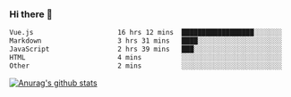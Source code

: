 ### Hi there 👋



<!--
**webB1an/webB1an** is a ✨ _special_ ✨ repository because its `README.md` (this file) appears on your GitHub profile.

Here are some ideas to get you started:

- 🔭 I’m currently working on ...
- 🌱 I’m currently learning ...
- 👯 I’m looking to collaborate on ...
- 🤔 I’m looking for help with ...
- 💬 Ask me about ...
- 📫 How to reach me: ...
- 😄 Pronouns: ...
- ⚡ Fun fact: ...
-->

<!--START_SECTION:waka-->

```txt
Vue.js                     16 hrs 12 mins  ██████████████████░░░░░░░   71.94 %
Markdown                   3 hrs 31 mins   ████░░░░░░░░░░░░░░░░░░░░░   15.67 %
JavaScript                 2 hrs 39 mins   ███░░░░░░░░░░░░░░░░░░░░░░   11.82 %
HTML                       4 mins          ░░░░░░░░░░░░░░░░░░░░░░░░░   00.36 %
Other                      2 mins          ░░░░░░░░░░░░░░░░░░░░░░░░░   00.18 %
```

<!--END_SECTION:waka-->


[![Anurag's github stats](https://github-readme-stats.vercel.app/api?username=webB1an&show_icons=true&theme=radical)](https://github.com/anuraghazra/github-readme-stats)

